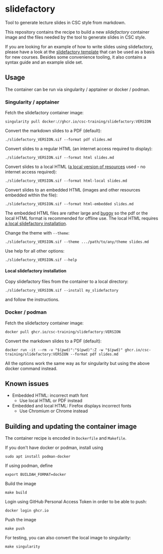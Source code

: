 # slidefactory

Tool to generate lecture slides in CSC style from markdown.

This repository contains the recipe to build a new *slidefactory* container
image and the files needed by the tool to generate slides in CSC style.

If you are looking for an example of how to write slides using slidefactory,
please have a look at the
[slidefactory template](https://github.com/csc-training/slidefactory-template)
that can be used as a basis for new courses. Besides some convenience tooling,
it also contains a syntax guide and an example slide set.


## Usage

The container can be run via singularity / apptainer or docker / podman.

### Singularity / apptainer

Fetch the slidefactory container image:

    singularity pull docker://ghcr.io/csc-training/slidefactory:VERSION

Convert the markdown slides to a PDF (default):

    ./slidefactory_VERSION.sif --format pdf slides.md

Convert slides to a regular HTML (an internet access required to display):

    ./slidefactory_VERSION.sif --format html slides.md

Convert slides to a local HTML ([a local version of resources](#local-slidefactory-installation) used - no internet access required):

    ./slidefactory_VERSION.sif --format html-local slides.md

Convert slides to an embedded HTML (images and other resources embedded within the file):

    ./slidefactory_VERSION.sif --format html-embedded slides.md

The embedded HTML files are rather large and [buggy](#known-issues) so
the pdf or the local HTML format is recommended for offline use.
The local HTML requires [a local slidefactory installation](#local-slidefactory-installation).

Change the theme with `--theme`:

    ./slidefactory_VERSION.sif --theme .../path/to/any/theme slides.md

Use help for all other options:

    ./slidefactory_VERSION.sif --help

#### Local slidefactory installation

Copy slidefactory files from the container to a local directory:

    ./slidefactory_VERSION.sif --install my_slidefactory

and follow the instructions.


### Docker / podman

Fetch the slidefactory container image:

    docker pull ghcr.io/csc-training/slidefactory:VERSION

Convert the markdown slides to a PDF (default):

    docker run -it --rm -v "$(pwd)":"$(pwd)":Z -w "$(pwd)" ghcr.io/csc-training/slidefactory:VERSION --format pdf slides.md

All the options work the same way as for singularity
but using the above docker command instead.


## Known issues

* Embedded HTML: incorrect math font
  * Use local HTML or PDF instead
* Embedded and local HTML: Firefox displays incorrect fonts
  * Use Chromium or Chrome instead


## Building and updating the container image

The container recipe is encoded in `Dockerfile` and `Makefile`.

If you don't have docker or podman, install using

    sudo apt install podman-docker

If using podman, define

    export BUILDAH_FORMAT=docker

Build the image

    make build

Login using GitHub Personal Access Token in order to be able to push:

    docker login ghcr.io

Push the image

    make push

For testing, you can also convert the local image to singularity:

    make singularity
